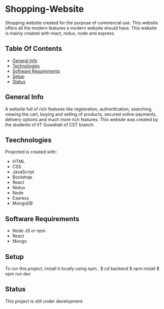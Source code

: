 # Shopping-Website
Shopping website created for the purpose of commercial use. This website offers all the modern features a modern website should have. This website is mainly created with react, redux, node and express.
## Table Of Contents
* [General Info](#general-info)
* [Technologies](#technologies)
* [Software Requirements](#software-requirements)
* [Setup](#setup)
* [Status](#status)
## General Info
A website full of rich features like registration, authentication, searching, viewing the cart, buying and selling of products,
secured online payments, delivery options and much more rich features. This website was created by the students of IIT Guwahati of CST branch.
## Teechnologies
Projected is created with:
* HTML
* CSS
* JavaScript
* Bootstrap
* React
* Redux
* Node
* Express
* MongoDB
## Software Requirements
* Node JS or npm
* React
* Mongo
## Setup
To run this project, install it locally using npm..
$ cd backend
$ npm install
$ npm run dev
## Status
This project is still under development
